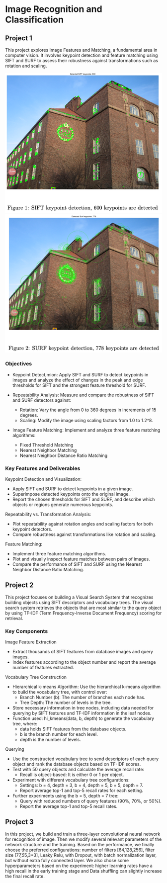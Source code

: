 # Image Recognition and Classification

## Project 1

This project explores Image Features and Matching, a fundamental area in computer vision. It involves keypoint detection and feature matching using SIFT and SURF to assess their robustness against transformations such as rotation and scaling.

![SIFT keypoint detection](./images/Figure1.png)
![SURF keypoint detection](./images/Figure2.png)

### Objectives

- Keypoint Detect,mion: Apply SIFT and SURF to detect keypoints in images and analyze the effect of changes in the peak and edge thresholds for SIFT and the strongest feature threshold for SURF.

- Repeatability Analysis: Measure and compare the robustness of SIFT and SURF detectors against:

  - Rotation: Vary the angle from 0 to 360 degrees in increments of 15 degrees.
  - Scaling: Modify the image using scaling factors from 1.0 to 1.2^8.

- Image Feature Matching: Implement and analyze three feature matching algorithms:
  - Fixed Threshold Matching
  - Nearest Neighbor Matching
  - Nearest Neighbor Distance Ratio Matching

### Key Features and Deliverables

Keypoint Detection and Visualization:

- Apply SIFT and SURF to detect keypoints in a given image.
- Superimpose detected keypoints onto the original image.
- Report the chosen thresholds for SIFT and SURF, and describe which objects or regions generate numerous keypoints.

Repeatability vs. Transformation Analysis:

- Plot repeatability against rotation angles and scaling factors for both keypoint detectors.
- Compare robustness against transformations like rotation and scaling.

Feature Matching:

- Implement three feature matching algorithms.
- Plot and visually inspect feature matches between pairs of images.
- Compare the performance of SIFT and SURF using the Nearest Neighbor Distance Ratio Matching.

## Project 2

This project focuses on building a Visual Search System that recognizes building objects using SIFT descriptors and vocabulary trees. The visual search system retrieves the objects that are most similar to the query object by using TF-IDF (Term Frequency-Inverse Document Frequency) scoring for retrieval.

### Key Components

Image Feature Extraction

- Extract thousands of SIFT features from database images and query images.
- Index features according to the object number and report the average number of features extracted.

Vocabulary Tree Construction

- Hierarchical k-means Algorithm: Use the hierarchical k-means algorithm to build the vocabulary tree, with control over:
  - Branch Number (b): The number of branches each node has.
  - Tree Depth: The number of levels in the tree.
- Store necessary information in tree nodes, including data needed for querying by SIFT features and TF-IDF information in the leaf nodes.
- Function used: hi_kmeans(data, b, depth) to generate the vocabulary tree, where:
  - data holds SIFT features from the database objects.
  - b is the branch number for each level.
  - depth is the number of levels.

Querying

- Use the constructed vocabulary tree to send descriptors of each query object and rank the database objects based on TF-IDF scores.
- Test with 50 query objects and calculate the average recall rate:
  - Recall is object-based: It is either 0 or 1 per object.
- Experiment with different vocabulary tree configurations:
  - Settings: b = 4, depth = 3, b = 4, depth = 5, b = 5, depth = 7.
  - Report average top-1 and top-5 recall rates for each setting.
- Further experiments using the b = 5, depth = 7 tree:
  - Query with reduced numbers of query features (90%, 70%, or 50%).
  - Report the average top-1 and top-5 recall rates.

## Project 3

In this project, we build and train a three-layer convolutional neural network for recognition of image. Then we modify several relevant parameters of the network structure and the training. Based on the performance, we finally choose the preferred configurations: number of filters [64,128,256], filter size [7*7,5*5,3*3], Leaky Relu, with Dropout, with batch normalization layer, but without extra fully connected layer. We also chose some hyperparameters based on the experiment: higher learning rates have a high recall in the early training stage and Data shuffling can slightly increase the final recall rate.

[def]: ./images/figure1.png
